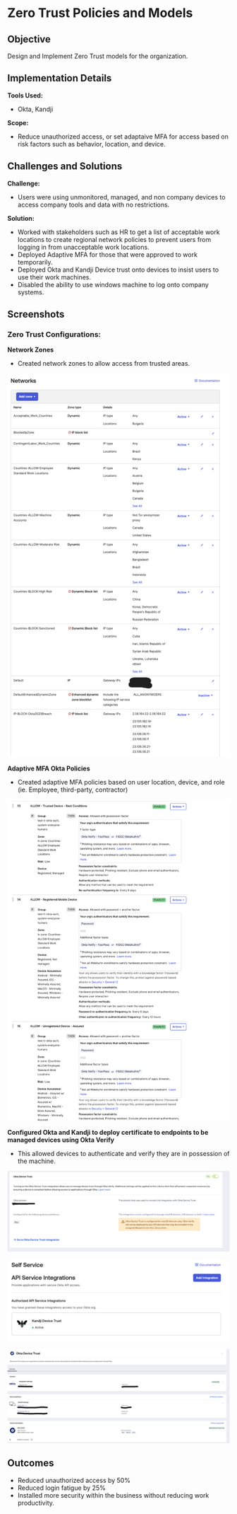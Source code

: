 # Zero Trust Policies and Models

## Objective
Design and Implement Zero Trust models for the organization.

## Implementation Details
**Tools Used:** 
- Okta, Kandji

**Scope:** 
- Reduce unauthorized access, or set adaptaive MFA for access based on risk factors such as behavior, location, and device.

## Challenges and Solutions
**Challenge:** 
- Users were using unmonitored, managed, and non company devices to access company tools and data with no restrictions.

**Solution:** 
- Worked with stakeholders such as HR to get a list of acceptable work locations to create regional network policies to prevent users from logging in from unacceptable work locations. 
- Deployed Adaptive MFA for those that were approved to work temporarily. 
- Deployed Okta and Kandji Device trust onto devices to insist users to use their work machines. 
- Disabled the ability to use windows machine to log onto company systems.

## Screenshots

### Zero Trust Configurations:

**Network Zones**
- Created network zones to allow access from trusted areas.

![Okta Network Zones](Images_Zero_Trust/okta-network-zones.png)

**Adaptive MFA Okta Policies**
- Created adaptive MFA policies based on user location, device, and role (ie. Employee, third-party, contractor)

![Okta Adaptive MFA Policies](Images_Zero_Trust/okta-adaptive-mfa-auth-policies.png)

**Configured Okta and Kandji to deploy certificate to endpoints to be managed devices using Okta Verify**
- This allowed devices to authenticate and verify they are in possession of the machine.

![Kandji and Okta Device Trust](Images_Zero_Trust/kandji-okta-device-trust.png)

![Kandji and Okta Device Trust Cont.](Images_Zero_Trust/kandji-okta-device-trust-2.png)

![Kandji and Okta Device Trust Cont.](Images_Zero_Trust/kandji-okta-device-trust-3.png)

## Outcomes
- Reduced unauthorized access by 50%
- Reduced login fatigue by 25%
- Installed more security within the business without reducing work productivity.
